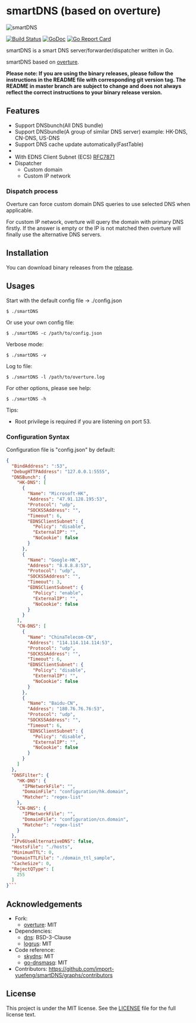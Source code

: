 # smartDNS (based on overture)
![smartDNS](https://github.com/import-yuefeng/smartDNS/blob/master/smartDNS.png)

[![Build Status](https://travis-ci.org/import-yuefeng/smartDNS.svg)](https://travis-ci.org/import-yuefeng/smartDNS)
[![GoDoc](https://godoc.org/github.com/import-yuefeng/smartDNS?status.svg)](https://godoc.org/github.com/import-yuefeng/smartDNS)
[![Go Report Card](https://goreportcard.com/badge/github.com/import-yuefeng/smartDNS)](https://goreportcard.com/report/github.com/import-yuefeng/smartDNS)

smartDNS is a smart DNS server/forwarder/dispatcher written in Go.

smartDNS based on [overture](https://github.com/shawn1m/overture).


**Please note: If you are using the binary releases, please follow the instructions in the README file with
corresponding git version tag. The README in master branch are subject to change and does not always reflect the correct
 instructions to your binary release version.**

## Features

+ Support DNSbunch(All DNS bundle)
+ Support DNSbundle(A group of similar DNS server)
  example: HK-DNS, CN-DNS, US-DNS
+ Support DNS cache update automatically(FastTable)
+ 
+ With EDNS Client Subnet (ECS) [RFC7871](https://tools.ietf.org/html/rfc7871)
+ Dispatcher
    + Custom domain
    + Custom IP network


### Dispatch process

Overture can force custom domain DNS queries to use selected DNS when applicable.

For custom IP network, overture will query the domain with primary DNS firstly. If the answer is empty or the IP
is not matched then overture will finally use the alternative DNS servers.

## Installation

You can download binary releases from the [release](https://github.com/import-yuefeng/smartDNS/releases).


## Usages

Start with the default config file -> ./config.json

    $ ./smartDNS

Or use your own config file:

    $ ./smartDNS -c /path/to/config.json

Verbose mode:

    $ ./smartDNS -v

Log to file:

    $ ./smartDNS -l /path/to/overture.log

For other options, please see help:

    $ ./smartDNS -h

Tips:

+ Root privilege is required if you are listening on port 53.

###  Configuration Syntax

Configuration file is "config.json" by default:

```json
{
  "BindAddress": ":53",
  "DebugHTTPAddress": "127.0.0.1:5555",
  "DNSBunch": {
    "HK-DNS": [
      {
        "Name": "Microsoft-HK",
        "Address": "47.91.128.195:53",
        "Protocol": "udp",
        "SOCKS5Address": "",
        "Timeout": 6,
        "EDNSClientSubnet": {
          "Policy": "disable",
          "ExternalIP": "",
          "NoCookie": false
        }
      },
      {
        "Name": "Google-HK",
        "Address": "8.8.8.8:53",
        "Protocol": "udp",
        "SOCKS5Address": "",
        "Timeout": 3,
        "EDNSClientSubnet": {
          "Policy": "enable",
          "ExternalIP": "",
          "NoCookie": false
        }
      }
    ],
    "CN-DNS": [
      {
        "Name": "ChinaTelecom-CN",
        "Address": "114.114.114.114:53",
        "Protocol": "udp",
        "SOCKS5Address": "",
        "Timeout": 6,
        "EDNSClientSubnet": {
          "Policy": "disable",
          "ExternalIP": "",
          "NoCookie": false
        }
      },
      {
        "Name": "Baidu-CN",
        "Address": "180.76.76.76:53",
        "Protocol": "udp",
        "SOCKS5Address": "",
        "Timeout": 6,
        "EDNSClientSubnet": {
          "Policy": "disable",
          "ExternalIP": "",
          "NoCookie": false
        }
      }
    ]
  },
  "DNSFilter": {
    "HK-DNS": {
      "IPNetworkFile": "",
      "DomainFile": "configuration/hk.domain",
      "Matcher": "regex-list"
    },
    "CN-DNS": {
      "IPNetworkFile": "",
      "DomainFile": "configuration/cn.domain",
      "Matcher": "regex-list"
    }
  },
  "IPv6UseAlternativeDNS": false,
  "HostsFile": "./hosts",
  "MinimumTTL": 0,
  "DomainTTLFile": "./domain_ttl_sample",
  "CacheSize": 0,
  "RejectQType": [
    255
  ]
}```

```

## Acknowledgements
+ Fork:
    + [overture](https://github.com/shawn1m/overture): MIT
+ Dependencies:
    + [dns](https://github.com/miekg/dns): BSD-3-Clause
    + [logrus](https://github.com/Sirupsen/logrus): MIT
+ Code reference:
    + [skydns](https://github.com/skynetservices/skydns): MIT
    + [go-dnsmasq](https://github.com/janeczku/go-dnsmasq):  MIT
+ Contributors: https://github.com/import-yuefeng/smartDNS/graphs/contributors

## License

This project is under the MIT license. See the [LICENSE](LICENSE) file for the full license text.
